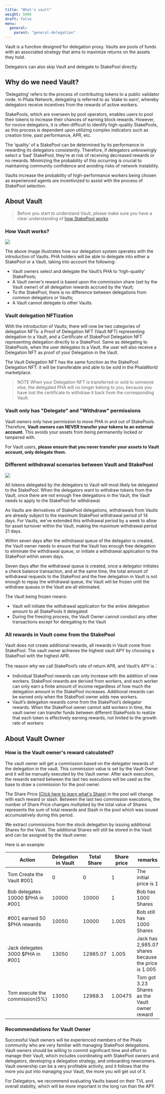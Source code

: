 ```yaml
---
title: "What's vault"
weight: 5006
draft: false
menu:
  general:
    parent: "general-delegation"
---
```


Vault is a function designed for delegation proxy. Vaults are pools of funds with an associated strategy that aims to maximize returns on the assets they hold.

Delegators can also skip Vault and delegate to StakePool directly.

## Why do we need Vault?

‘Delegating’ refers to the process of contributing tokens to a public validator node. In Phala Network, delegating is referred to as ‘stake to earn’, whereby delegators receive incentives from the rewards of active workers.

StakePools, which are overseen by pool operators, enables users to pool their tokens to increase their chances of earning block rewards. However, for novice delegators, it is often difficult to identify high-quality StakePools, as this process is dependent upon utilizing complex indicators such as creation time, past performance, APR, etc.

The ‘quality’ of a StakePool can be determined by its performance in rewarding its delegators consistently. Therefore, if delegators unknowingly select a ‘bad’ StakePool, they’re at risk of receiving decreased rewards or no rewards. Minimizing the probability of this occurring is crucial to maintaining community confidence and avoiding risks of network instability.

Vaults increase the probability of high-performance workers being chosen as experienced agents are incentivized to assist with the process of StakePool selection.

## About Vault

> Before you start to understand Vault, please make sure you have a clear understanding of [how StakePool works](https://wiki.phala.network/en-us/general/applications/stakepool/)

### How Vault works?

![](https://i.imgur.com/OyI4jab.png)

The above image illustrates how our delegation system operates with the introduction of Vaults. PHA holders will be able to delegate into either a StakePool or a Vault, taking into account the following:

 * Vault owners select and delegate the Vault’s PHA to ‘high-quality’ StakePools;
 * A Vault owner’s reward is based upon the commission share (set by the Vault owner) of all delegation rewards accrued by the Vault;
 * To the StakePool, there is no difference between delegations from common delegators or Vaults;
 * A Vault cannot delegate to other Vaults.

### Vault delegation NFTization

With the introduction of Vaults, there will now be two categories of delegation NFTs: a Proof of Delegation NFT (Vault NFT) representing delegation to a Vault, and a Certificate of StakePool Delegation NFT representing delegation directly to a StakePool. Same as delegating to StakePools, when the user delegates to a Vault, the user will also receive a Delegation NFT as proof of your Delegation in the Vault.

The Vault Delegation NFT has the same function as the StakePool Delegation NFT: it will be transferable and able to be sold in the PhalaWorld marketplace.

> NOTE When your Delegation NFT is transferred or sold to someone else, the delegated PHA will no longer belong to you, because you have lost the certificate to withdraw it back from the corresponding  Vault.

### Vault only has "Delegate" and "Withdraw" permissions

Vault owners only have permission to move PHA in and out of StakePools. Therefore, **Vault owners can NEVER transfer your tokens to an external account.** This avoids your assets from being permanently locked or tampered with.

For Vault users, **please ensure that you never transfer your assets to Vault account, only delegate them.**

### Different withdrawal scenarios between Vault and StakePool

![](https://i.imgur.com/LpHll0z.png)

All tokens delegated by the delegators to Vault will most likely be delegated to the StakePool. When the delegators want to withdraw tokens from the Vault, once there are not enough free delegations in the Vault, the Vault needs to apply to the StakePool for withdrawal.

As Vaults are derivatives of StakePool delegations, withdrawals from Vaults are already subject to the maximum StakePool withdrawal period of 14 days. For Vaults, we’ve extended this withdrawal period by a week to allow for asset turnover within the Vault, making the maximum withdrawal period 21 days.

Within seven days after the withdrawal queue of the delegator is created, the Vault owner needs to ensure that the Vault has enough free delegation to eliminate the withdrawal queue, or initiate a withdrawal application to the StakePool within seven days.

Seven days after the withdrawal queue is created, once a delegator initiates a check balance transaction, and at the same time, the total amount of withdrawal requests to the StakePool and the free delegation in Vault is not enough to repay the withdrawal queue, the Vault will be frozen until the withdraw queues in the Vault are all eliminated.

The Vault being frozen means:
* Vault will initiate the withdrawal application for the entire delegation amount to all StakePools it delegated
* During the freezing process, the Vault Owner cannot conduct any other transactions except for delegating to the Vault

### All rewards in Vault come from the StakePool

Vault does not create additional rewards, all rewards in Vault come from StakePool. The vault owner achieves the highest vault APY by choosing a StakePool with the highest APR.

The reason why we call StakePool’s rate of return APR, and Vault’s APY is：

 * Individual StakePool rewards can only increase with the addition of new workers.
StakePool rewards are derived from workers, and each worker can only earn a finite amount of income regardless of how much the delegation amount in the StakePool increases. Additional rewards can be earned only when the StakePool owner adds new workers.
 * Vault’s delegation rewards come from the StakePool’s delegator rewards. When the StakePool owner cannot add workers in time, the vault owner can transfer funds between different StakePools to realize that each token is effectively earning rewards, not limited to the growth rate of workers

## About Vault Owner

### How is the Vault owner's reward calculated?

The vault owner will get a commission based on the delegator rewards of the delegation in the vault. This commission value is set by the Vault Owner and it will be manually executed by the Vault owner. After each execution, the rewards earned between the last two executions will be used as the base to draw a commission for the pool owner.

The Share Price [(Click here to learn what's Share)](https://wiki.phala.network/en-us/general/applications/share/) in the pool will change with each reward or slash. Between the last two commission executions, the number of Share Price changes multiplied by the total value of Shares represents the sum of total rewards and Slash in the pool which was issued accumulatively during this period.

We extract commissions from the stock delegation by issuing additional Shares for the Vault. The additional Shares will still be stored in the Vault and can be assigned by the Vault owner.

Here is an example:

| Action                           | Delegation in Vault | Total Share | Share price | remarks                                             |
| -------------------------------- | ------------------- | ----------- | ----------- | --------------------------------------------------- |
| Tom Create the Vault #001        | 0                   | 0           | 1           | The initial price is 1                              |
| Bob delegates 10000 $PHA in #001 | 10000               | 10000       | 1           | Bob has 1000 Shares                                 |
| #001 earned 50 $PHA rewards      | 10050               | 10000       | 1.005       | Bob still has 1000 Shares                           |
| Jack delegates 3000 $PHA in #001 | 13050               | 12985.07    | 1.005       | Jack has 2,985.07 shares because the price is 1.005 |
| Tom execute the commission(5%)   | 13050               | 12988.3     | 1.00475     | Tom got 3.23 Shares as the Vault owner reward       |

### Recommendations for Vault Owner

Successful Vault owners will be experienced members of the Phala community who are very familiar with managing StakePool delegations. Vault owners should be willing to commit significant time and effort to manage their Vault, which includes coordinating with StakePool owners and delegators, developing a delegation strategy, and onboarding newcomers. Vault ownership can be a very profitable activity, and it follows that the more you put into managing your Vault, the more you will get out of it.

For Delegators, we recommend evaluating Vaults based on their TVL and overall stability, which will be more important in the long run than the APY.
